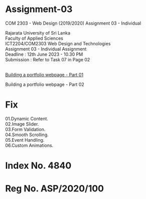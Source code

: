 # Assignment-03
COM 2303 - Web Design (2019/2020)
Assignment 03 - Individual




Rajarata University of Sri Lanka<br>
Faculty of Applied Sciences<br>
ICT2204/COM2303 Web Design and Technologies<br>
Assignment 03 - Individual Assignment<br>
Deadline : 12th June 2023 - 10.30 PM<br>
Submission : Refer to Task 07 in Page 02<br><br>


<a href="https://github.com/asp2020100/COM-2303-Assignment-02">Building a portfolio webpage - Part 01<br /></a>

Building a portfolio webpage - Part 02<br>


# Fix

01.Dynamic Content.<br>
02.Image Slider.<br>
03.Form Validation.<br>
04.Smooth Scrolling.<br>
05.Event Handling.<br>
06.Custom Animations.<br>

# Index No. 4840
# Reg No. ASP/2020/100
